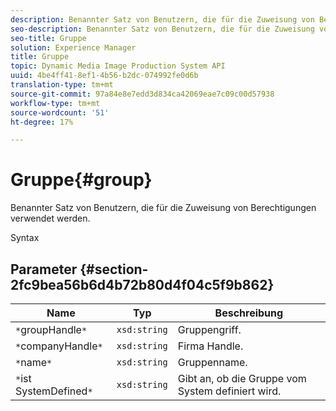 ```yaml
---
description: Benannter Satz von Benutzern, die für die Zuweisung von Berechtigungen verwendet werden.
seo-description: Benannter Satz von Benutzern, die für die Zuweisung von Berechtigungen verwendet werden.
seo-title: Gruppe
solution: Experience Manager
title: Gruppe
topic: Dynamic Media Image Production System API
uuid: 4be4ff41-8ef1-4b56-b2dc-074992fe0d6b
translation-type: tm+mt
source-git-commit: 97a84e8e7edd3d834ca42069eae7c09c00d57938
workflow-type: tm+mt
source-wordcount: '51'
ht-degree: 17%

---
```



# Gruppe{#group}

Benannter Satz von Benutzern, die für die Zuweisung von Berechtigungen verwendet werden.

Syntax

## Parameter {#section-2fc9bea56b6d4b72b80d4f04c5f9b862}

| Name | Typ | Beschreibung |
|---|---|---|
| `*`groupHandle`*` | `xsd:string` | Gruppengriff. |
| `*`companyHandle`*` | `xsd:string` | Firma Handle. |
| `*`name`*` | `xsd:string` | Gruppenname. |
| `*`ist SystemDefined`*` | `xsd:string` | Gibt an, ob die Gruppe vom System definiert wird. |

